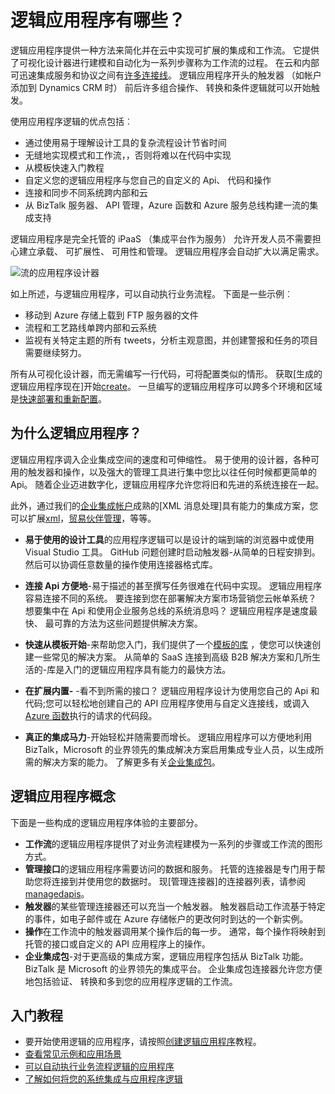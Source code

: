<properties 
    pageTitle="逻辑应用程序有哪些？" 
    description="了解有关应用程序服务的逻辑应用程序详细信息" 
    authors="kevinlam1" 
    manager="dwrede" 
    editor="" 
    services="logic-apps" 
    documentationCenter=""/>

<tags
    ms.service="logic-apps"
    ms.workload="na"
    ms.tgt_pltfrm="na"
    ms.devlang="na"
    ms.topic="hero-article" 
    ms.date="10/12/2016"
    ms.author="klam"/>

# <a name="what-are-logic-apps"></a>逻辑应用程序有哪些？

逻辑应用程序提供一种方法来简化并在云中实现可扩展的集成和工作流。 它提供了可视化设计器进行建模和自动化为一系列步骤称为工作流的过程。  在云和内部可迅速集成服务和协议之间有[许多连接线](../connectors/apis-list.md)。  逻辑应用程序开头的触发器 （如帐户添加到 Dynamics CRM 时） 前后许多组合操作、 转换和条件逻辑就可以开始触发。

使用应用程序逻辑的优点包括︰  

- 通过使用易于理解设计工具的复杂流程设计节省时间
- 无缝地实现模式和工作流，，否则将难以在代码中实现
- 从模板快速入门教程
- 自定义您的逻辑应用程序与您自己的自定义的 Api、 代码和操作
- 连接和同步不同系统跨内部和云
- 从 BizTalk 服务器、 API 管理，Azure 函数和 Azure 服务总线构建一流的集成支持

逻辑应用程序是完全托管的 iPaaS （集成平台作为服务） 允许开发人员不需要担心建立承载、 可扩展性、 可用性和管理。  逻辑应用程序会自动扩大以满足需求。

![流的应用程序设计器](./media/app-service-logic-what-are-logic-apps/LogicAppCapture2.png)

如上所述，与逻辑应用程序，可以自动执行业务流程。 下面是一些示例︰  
 
* 移动到 Azure 存储上载到 FTP 服务器的文件
* 流程和工艺路线单跨内部和云系统
* 监视有关特定主题的所有 tweets，分析主观意图，并创建警报和任务的项目需要继续努力。

所有从可视化设计器，而无需编写一行代码，可将配置类似的情形。 获取[生成的逻辑应用程序现在]开始[create]。  一旦编写的逻辑应用程序可以跨多个环境和区域是[快速部署和重新配置](app-service-logic-create-deploy-template.md)。

## <a name="why-logic-apps"></a>为什么逻辑应用程序？

逻辑应用程序调入企业集成空间的速度和可伸缩性。  易于使用的设计器，各种可用的触发器和操作，以及强大的管理工具进行集中您比以往任何时候都更简单的 Api。  随着企业迈进数字化，逻辑应用程序允许您将旧和先进的系统连接在一起。

此外，通过我们的[企业集成帐户][biztalk]成熟的[XML 消息处理]具有能力的集成方案，您可以扩展[xml]，[贸易伙伴管理][tpm]，等等。

- **易于使用的设计工具**的应用程序逻辑可以是设计的端到端的浏览器中或使用 Visual Studio 工具。 GitHub 问题创建时启动触发器-从简单的日程安排到。 然后可以协调任意数量的操作使用连接器格式库。

- **连接 Api 方便地**-易于描述的甚至撰写任务很难在代码中实现。 逻辑应用程序容易连接不同的系统。 要连接到您在部署解决方案市场营销您云帐单系统？ 想要集中在 Api 和使用企业服务总线的系统消息吗？ 逻辑应用程序是速度最快、 最可靠的方法为这些问题提供解决方案。

- **快速从模板开始**-来帮助您入门，我们提供了一个[模板的库][ templates] ，使您可以快速创建一些常见的解决方案。 从简单的 SaaS 连接到高级 B2B 解决方案和几所生活的-库是入门的逻辑应用程序具有能力的最快方法。

- **在扩展内置-** -看不到所需的接口？ 逻辑应用程序设计为使用您自己的 Api 和代码;您可以轻松地创建自己的 API 应用程序使用与自定义连接线，或调入[Azure 函数](https://functions.azure.com)执行的请求的代码段。 

- **真正的集成马力**-开始轻松并随需要而增长。 逻辑应用程序可以方便地利用 BizTalk，Microsoft 的业界领先的集成解决方案启用集成专业人员，以生成所需的解决方案的能力。 了解更多有关[企业集成包](./app-service-logic-enterprise-integration-overview.md)。

## <a name="logic-app-concepts"></a>逻辑应用程序概念

下面是一些构成的逻辑应用程序体验的主要部分。 

- **工作流**的逻辑应用程序提供了对业务流程建模为一系列的步骤或工作流的图形方式。
- **管理接口**的逻辑应用程序需要访问的数据和服务。 托管的连接器是专门用于帮助您将连接到并使用您的数据时。 现[管理连接器]的连接器列表，请参阅[managedapis]。
- **触发器**的某些管理连接器还可以充当一个触发器。 触发器启动工作流基于特定的事件，如电子邮件或在 Azure 存储帐户的更改何时到达的一个新实例。
-  **操作**在工作流中的触发器调用某个操作后的每一步。 通常，每个操作将映射到托管的接口或自定义的 API 应用程序上的操作。
- **企业集成包**-对于更高级的集成方案，逻辑应用程序包括从 BizTalk 功能。 BizTalk 是 Microsoft 的业界领先的集成平台。 企业集成包连接器允许您方便地包括验证、 转换和多到您的应用程序逻辑的工作流。

## <a name="getting-started"></a>入门教程  

- 要开始使用逻辑的应用程序，请按照[创建逻辑应用程序][create]教程。  
- [查看常见示例和应用场景](app-service-logic-examples-and-scenarios.md)
- [可以自动执行业务流程逻辑的应用程序](http://channel9.msdn.com/Events/Build/2016/T694) 
- [了解如何将您的系统集成与应用程序逻辑](http://channel9.msdn.com/Events/Build/2016/P462)

[biztalk]: app-service-logic-enterprise-integration-accounts.md
[appservice]: ../app-service/app-service-value-prop-what-is.md
[create]: app-service-logic-create-a-logic-app.md
[managedapis]: ../connectors/apis-list.md
[tpm]: app-service-logic-enterprise-integration-accounts.md
[xml]: app-service-logic-enterprise-integration-b2b.md
[templates]: app-service-logic-use-logic-app-templates.md
